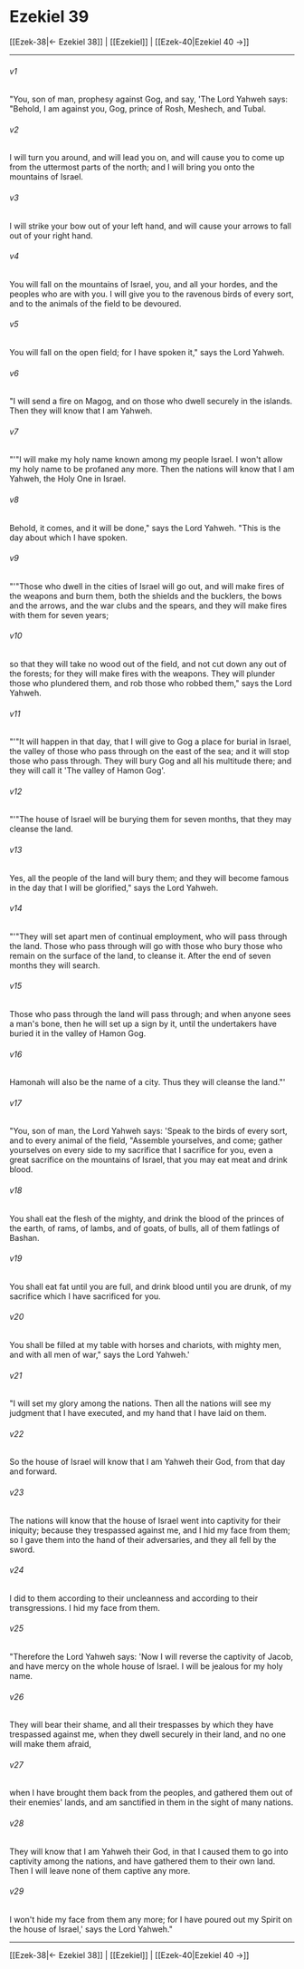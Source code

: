 # Ezekiel 39

[[Ezek-38|← Ezekiel 38]] | [[Ezekiel]] | [[Ezek-40|Ezekiel 40 →]]
***



###### v1 
"You, son of man, prophesy against Gog, and say, 'The Lord Yahweh says: "Behold, I am against you, Gog, prince of Rosh, Meshech, and Tubal. 

###### v2 
I will turn you around, and will lead you on, and will cause you to come up from the uttermost parts of the north; and I will bring you onto the mountains of Israel. 

###### v3 
I will strike your bow out of your left hand, and will cause your arrows to fall out of your right hand. 

###### v4 
You will fall on the mountains of Israel, you, and all your hordes, and the peoples who are with you. I will give you to the ravenous birds of every sort, and to the animals of the field to be devoured. 

###### v5 
You will fall on the open field; for I have spoken it," says the Lord Yahweh. 

###### v6 
"I will send a fire on Magog, and on those who dwell securely in the islands. Then they will know that I am Yahweh. 

###### v7 
"'"I will make my holy name known among my people Israel. I won't allow my holy name to be profaned any more. Then the nations will know that I am Yahweh, the Holy One in Israel. 

###### v8 
Behold, it comes, and it will be done," says the Lord Yahweh. "This is the day about which I have spoken. 

###### v9 
"'"Those who dwell in the cities of Israel will go out, and will make fires of the weapons and burn them, both the shields and the bucklers, the bows and the arrows, and the war clubs and the spears, and they will make fires with them for seven years; 

###### v10 
so that they will take no wood out of the field, and not cut down any out of the forests; for they will make fires with the weapons. They will plunder those who plundered them, and rob those who robbed them," says the Lord Yahweh. 

###### v11 
"'"It will happen in that day, that I will give to Gog a place for burial in Israel, the valley of those who pass through on the east of the sea; and it will stop those who pass through. They will bury Gog and all his multitude there; and they will call it 'The valley of Hamon Gog'. 

###### v12 
"'"The house of Israel will be burying them for seven months, that they may cleanse the land. 

###### v13 
Yes, all the people of the land will bury them; and they will become famous in the day that I will be glorified," says the Lord Yahweh. 

###### v14 
"'"They will set apart men of continual employment, who will pass through the land. Those who pass through will go with those who bury those who remain on the surface of the land, to cleanse it. After the end of seven months they will search. 

###### v15 
Those who pass through the land will pass through; and when anyone sees a man's bone, then he will set up a sign by it, until the undertakers have buried it in the valley of Hamon Gog. 

###### v16 
Hamonah will also be the name of a city. Thus they will cleanse the land."' 

###### v17 
"You, son of man, the Lord Yahweh says: 'Speak to the birds of every sort, and to every animal of the field, "Assemble yourselves, and come; gather yourselves on every side to my sacrifice that I sacrifice for you, even a great sacrifice on the mountains of Israel, that you may eat meat and drink blood. 

###### v18 
You shall eat the flesh of the mighty, and drink the blood of the princes of the earth, of rams, of lambs, and of goats, of bulls, all of them fatlings of Bashan. 

###### v19 
You shall eat fat until you are full, and drink blood until you are drunk, of my sacrifice which I have sacrificed for you. 

###### v20 
You shall be filled at my table with horses and chariots, with mighty men, and with all men of war," says the Lord Yahweh.' 

###### v21 
"I will set my glory among the nations. Then all the nations will see my judgment that I have executed, and my hand that I have laid on them. 

###### v22 
So the house of Israel will know that I am Yahweh their God, from that day and forward. 

###### v23 
The nations will know that the house of Israel went into captivity for their iniquity; because they trespassed against me, and I hid my face from them; so I gave them into the hand of their adversaries, and they all fell by the sword. 

###### v24 
I did to them according to their uncleanness and according to their transgressions. I hid my face from them. 

###### v25 
"Therefore the Lord Yahweh says: 'Now I will reverse the captivity of Jacob, and have mercy on the whole house of Israel. I will be jealous for my holy name. 

###### v26 
They will bear their shame, and all their trespasses by which they have trespassed against me, when they dwell securely in their land, and no one will make them afraid, 

###### v27 
when I have brought them back from the peoples, and gathered them out of their enemies' lands, and am sanctified in them in the sight of many nations. 

###### v28 
They will know that I am Yahweh their God, in that I caused them to go into captivity among the nations, and have gathered them to their own land. Then I will leave none of them captive any more. 

###### v29 
I won't hide my face from them any more; for I have poured out my Spirit on the house of Israel,' says the Lord Yahweh."

***
[[Ezek-38|← Ezekiel 38]] | [[Ezekiel]] | [[Ezek-40|Ezekiel 40 →]]
